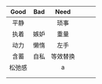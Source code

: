 | Good | Bad  |  Need  |      |      |      |
| :--: | :--: | :----: | ---- | ---- | ---- |
| 平静 |       |琐事 |      |      |      |
| 执着 | 嫉妒 |   重量  |      |      |      |
|  动力 | 懒惰 | 左手    |      |      |      |
|  含蓄 | 自私 |  等效替换   |      |      |      |
|松弛感   |      |    a    |      |      |      |
|      |      |        |      |      |      |
|      |      |        |      |      |      |

